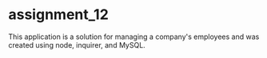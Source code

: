 # assignment_12

This application is a solution for managing a company's employees and was created using node, inquirer, and MySQL.